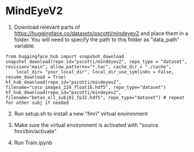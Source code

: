 # MindEyeV2

1. Download relevant parts of https://huggingface.co/datasets/pscotti/mindeyev2 and place them in a folder. You will need to specify the path to this folder as "data_path" variable.

```
from huggingface_hub import snapshot_download 
snapshot_download(repo_id="pscotti/mindeyev2", repo_type = "dataset", revision="main", allow_patterns="*.tar", cache_dir = "./cache",
    local_dir= "your_local_dir", local_dir_use_symlinks = False, resume_download = True)
hf_hub_download(repo_id="pscotti/mindeyev2", filename="coco_images_224_float16.hdf5", repo_type="dataset")
hf_hub_download(repo_id="pscotti/mindeyev2", filename="betas_all_subj01_fp32.hdf5", repo_type="dataset") # repeat for other subj if needed
```

2. Run setup.sh to install a new "fmri" virtual environment

3. Make sure the virtual environment is activated with "source fmri/bin/activate"

4. Run Train.ipynb
